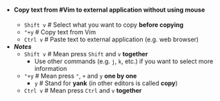 - #### Copy text from #Vim to external application without using mouse
	- `Shift v` # Select what you want to copy **before copying**
	- `"+y` # Copy text from Vim
	- `Ctrl v` # Paste text to external application (e.g. web browser)
- ***Notes***
	- `Shift v` # Mean press `Shift` and `v` **together**
		- Use other commands (e.g. `j`, `k`, etc.) if you want to select more information
	- `"+y` # Mean press `"`, `+` and `y` **one by one**
		- `y` # Stand for **yank** (in other editors is called **copy**)
	- `Ctrl v` # Mean press `Ctrl` and `v` **together**